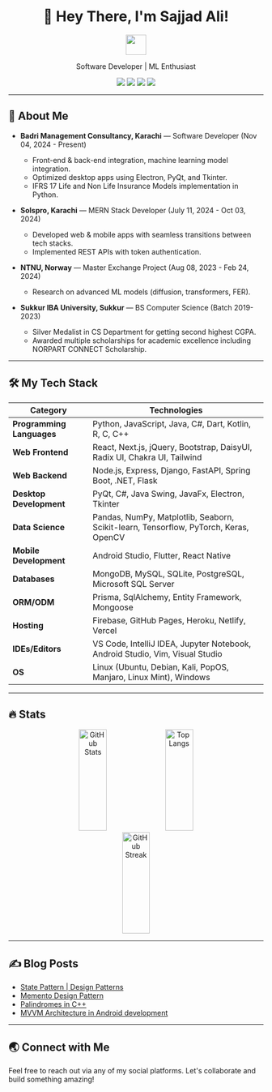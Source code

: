 <div id="header" align="center">
  <h1>👋 Hey There, I'm Sajjad Ali!</h1>
  <img 
    src="https://media.giphy.com/media/hvRJCLFzcasrR4ia7z/giphy.gif" 
    width="40px"/>
  <p>Software Developer | ML Enthusiast</p>
  <div id="badges">
    <a href="https://www.linkedin.com/in/sajjad-ali-b428b6198"><img src="https://img.shields.io/badge/LinkedIn-%230077B5.svg?style=for-the-badge&logo=linkedin&logoColor=white"/></a>
    <a href="https://www.youtube.com/channel/UCXfYIIBvk2e4H60BdKoznRA"><img src="https://img.shields.io/badge/YouTube-%23FF0000.svg?style=for-the-badge&logo=YouTube&logoColor=white"/></a>
    <a href="https://www.kaggle.com/sajjadali786"><img src="https://img.shields.io/badge/Kaggle-035a7d?style=for-the-badge&logo=kaggle&logoColor=white"/></a>
    <a href="https://dev.to/sajjadali54"><img src="https://img.shields.io/badge/dev.to-0A0A0A?style=for-the-badge&logo=dev.to&logoColor=white"/></a>
  </div>
  <!-- <p>
    <img src="https://komarev.com/ghpvc/?username=SajjadAli54&style=flat-square&color=blue" alt="profile views"/>
  </p> -->
</div>

---

## 🚀 About Me

- **Badri Management Consultancy, Karachi** — Software Developer (Nov 04, 2024 - Present)

  - Front-end & back-end integration, machine learning model integration.
  - Optimized desktop apps using Electron, PyQt, and Tkinter.
  - IFRS 17 Life and Non Life Insurance Models implementation in Python.

- **Solspro, Karachi** — MERN Stack Developer (July 11, 2024 - Oct 03, 2024)

  - Developed web & mobile apps with seamless transitions between tech stacks.
  - Implemented REST APIs with token authentication.

- **NTNU, Norway** — Master Exchange Project (Aug 08, 2023 - Feb 24, 2024)

  - Research on advanced ML models (diffusion, transformers, FER).

- **Sukkur IBA University, Sukkur** — BS Computer Science (Batch 2019-2023)
  - Silver Medalist in CS Department for getting second highest CGPA.
  - Awarded multiple scholarships for academic excellence including NORPART CONNECT Scholarship.

---

## 🛠️ My Tech Stack

| **Category**              | **Technologies**                                                                     |
| ------------------------- | ------------------------------------------------------------------------------------ |
| **Programming Languages** | Python, JavaScript, Java, C#, Dart, Kotlin, R, C, C++                                |
| **Web Frontend**          | React, Next.js, jQuery, Bootstrap, DaisyUI, Radix UI, Chakra UI, Tailwind            |
| **Web Backend**           | Node.js, Express, Django, FastAPI, Spring Boot, .NET, Flask                          |
| **Desktop Development**   | PyQt, C#, Java Swing, JavaFx, Electron, Tkinter                                      |
| **Data Science**          | Pandas, NumPy, Matplotlib, Seaborn, Scikit-learn, Tensorflow, PyTorch, Keras, OpenCV |
| **Mobile Development**    | Android Studio, Flutter, React Native                                                |
| **Databases**             | MongoDB, MySQL, SQLite, PostgreSQL, Microsoft SQL Server                             |
| **ORM/ODM**               | Prisma, SqlAlchemy, Entity Framework, Mongoose                                       |
| **Hosting**               | Firebase, GitHub Pages, Heroku, Netlify, Vercel                                      |
| **IDEs/Editors**          | VS Code, IntelliJ IDEA, Jupyter Notebook, Android Studio, Vim, Visual Studio         |
| **OS**                    | Linux (Ubuntu, Debian, Kali, PopOS, Manjaro, Linux Mint), Windows                    |

---

## 🔥 Stats

<div align="center">
  <img src="https://github-readme-stats-sigma-five.vercel.app/api?username=SajjadAli54&show_icons=true&theme=blue-green&count_private=true" alt="GitHub Stats" width="33%" height="200px"/>
  <img src="https://github-readme-stats.vercel.app/api/top-langs/?username=SajjadAli54&theme=blue-green&langs_count=8&layout=compact" alt="Top Langs" width="33%" height="200px"/>
  <img src="http://github-readme-streak-stats.herokuapp.com?user=SajjadAli54&theme=blue-green" alt="GitHub Streak" width="33%" height="200px"/>
</div>

---

## ✍️ Blog Posts

<!-- BLOG-POST-LIST:START -->
- [State Pattern | Design Patterns](https://dev.to/sajjadali/state-pattern-design-patterns-4h5i)
- [Memento Design Pattern](https://dev.to/sajjadali/memento-design-pattern-4b64)
- [Palindromes in C++](https://dev.to/sajjadali/palindrome-in-c-4po5)
- [MVVM Architecture in Android development](https://dev.to/sajjadali/mvvm-architecture-in-android-development-5eio)
<!-- BLOG-POST-LIST:END -->

---

## 🌏 Connect with Me

Feel free to reach out via any of my social platforms. Let's collaborate and build something amazing!
